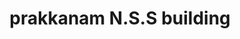 ---
title: "prakkanam N.S.S building"
url: /prakkanam/prakkanam-n-s-s-building/
shop: Lebensmittel
---